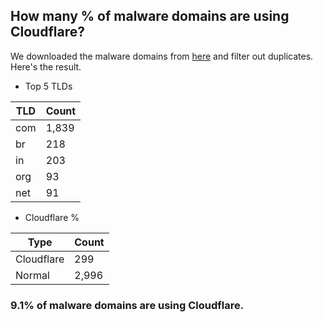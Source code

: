 ## How many % of malware domains are using Cloudflare?


We downloaded the malware domains from [here](https://urlhaus.abuse.ch) and filter out duplicates.
Here's the result.


[//]: # (start replacement)


- Top 5 TLDs

| TLD | Count |
| --- | --- |
| com | 1,839 |
| br | 218 |
| in | 203 |
| org | 93 |
| net | 91 |


- Cloudflare %

| Type | Count |
| --- | --- |
| Cloudflare | 299 |
| Normal | 2,996 |


### 9.1% of malware domains are using Cloudflare.